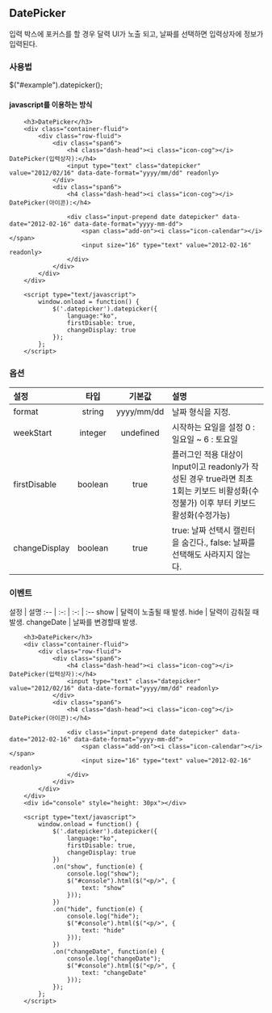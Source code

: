 <!--
layout: 'post'
section: 'Cornerstone Framework'
title: 'DatePicker'
outline: '날짜 정보를 입력받는 플러그인 위젯'
date: '2012-11-16'
tagstr: 'widget'
order: '[4, 3, 16]'
thumbnail: '4.3.16.datepicker.png'
-->

## DatePicker
입력 박스에 포커스를 할 경우 달력 UI가 노출 되고, 날짜를 선택하면 입력상자에 정보가 입력된다.

### 사용법
$("#example").datepicker();

#### javascript를 이용하는 방식

``` cm,{ "iframe-height" : "550px", "iframe-auto-height": false  }
    <h3>DatePicker</h3>
    <div class="container-fluid">
        <div class="row-fluid">
            <div class="span6">
                <h4 class="dash-head"><i class="icon-cog"></i> DatePicker(입력상자):</h4>
                <input type="text" class="datepicker" value="2012/02/16" data-date-format="yyyy/mm/dd" readonly>
            </div>
            <div class="span6">
                <h4 class="dash-head"><i class="icon-cog"></i> DatePicker(아이콘):</h4>

                <div class="input-prepend date datepicker" data-date="2012-02-16" data-date-format="yyyy-mm-dd">
                    <span class="add-on"><i class="icon-calendar"></i></span>
                    <input size="16" type="text" value="2012-02-16" readonly>
                </div>
            </div>
        </div>
    </div>

	<script type="text/javascript">
		window.onload = function() {
		    $('.datepicker').datepicker({
                language:"ko",
                firstDisable: true,
                changeDisplay: true
            });
		};
	</script>
```

### 옵션
설정 | 타입 | 기본값 | 설명
:-- | :-: | :-: | :--
format | string | yyyy/mm/dd | 날짜 형식을 지정.
weekStart | integer | undefined | 시작하는 요일을 설정 0 : 일요일 ~ 6 : 토요일
firstDisable | boolean | true | 플러그인 적용 대상이 Input이고 readonly가 작성된 경우 true라면 최초 1회는 키보드 비활성화(수정불가) 이후 부터 키보드활성화(수정가능)
changeDisplay | boolean | true | true: 날짜 선택시 캘린터을 숨긴다., false: 날짜를 선택해도 사라지지 않는다.

### 이벤트
설정 | 설명
:-- | :-: | :-: | :--
show | 달력이 노출될 때 발생.
hide | 달력이 감춰질 때 발생.
changeDate | 날짜를 변경할때 발생.

``` cm,{ "iframe-height" : "550px", "iframe-auto-height": false  }
    <h3>DatePicker</h3>
    <div class="container-fluid">
        <div class="row-fluid">
            <div class="span6">
                <h4 class="dash-head"><i class="icon-cog"></i> DatePicker(입력상자):</h4>
                <input type="text" class="datepicker" value="2012/02/16" data-date-format="yyyy/mm/dd" readonly>
            </div>
            <div class="span6">
                <h4 class="dash-head"><i class="icon-cog"></i> DatePicker(아이콘):</h4>

                <div class="input-prepend date datepicker" data-date="2012-02-16" data-date-format="yyyy-mm-dd">
                    <span class="add-on"><i class="icon-calendar"></i></span>
                    <input size="16" type="text" value="2012-02-16" readonly>
                </div>
            </div>
        </div>
    </div>
    <div id="console" style="height: 30px"></div>

	<script type="text/javascript">
		window.onload = function() {
		    $('.datepicker').datepicker({
                language:"ko",
                firstDisable: true,
                changeDisplay: true
            })
            .on("show", function(e) {
                console.log("show");
                $("#console").html($("<p/>", {
                    text: "show"
                }));
            })
            .on("hide", function(e) {
                console.log("hide");
                $("#console").html($("<p/>", {
                    text: "hide"
                }));
            })
            .on("changeDate", function(e) {
                console.log("changeDate");
                $("#console").html($("<p/>", {
                    text: "changeDate"
                }));
            });
		};
	</script>
```

<script type="text/javascript">
var $table = $("table");
$table.addClass("table table-bordered").each(function(i) {
    var $this = $(this);
    if(i == 1) {
        $this.find("thead tr > th:first-child").addClass("fixed_table");
        $this.find("tbody tr > td:first-child").addClass("fixed_table");
    } else {
        $this.find("thead tr > th:not(th:nth-child(4))").addClass("fixed_table");
        $this.find("tbody tr > td:not(td:nth-child(4))").addClass("fixed_table");
    }
});
</script>